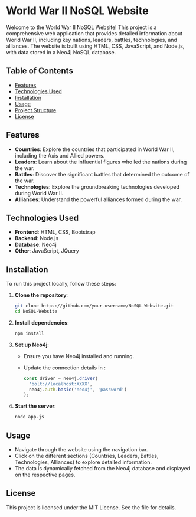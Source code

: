 # World War II NoSQL Website

Welcome to the World War II NoSQL Website! This project is a comprehensive web application that provides detailed information about World War II, including key nations, leaders, battles, technologies, and alliances. The website is built using HTML, CSS, JavaScript, and Node.js, with data stored in a Neo4j NoSQL database.

## Table of Contents

- [Features](#features)
- [Technologies Used](#technologies-used)
- [Installation](#installation)
- [Usage](#usage)
- [Project Structure](#project-structure)
- [License](#license)

## Features

- **Countries**: Explore the countries that participated in World War II, including the Axis and Allied powers.
- **Leaders**: Learn about the influential figures who led the nations during the war.
- **Battles**: Discover the significant battles that determined the outcome of the war.
- **Technologies**: Explore the groundbreaking technologies developed during World War II.
- **Alliances**: Understand the powerful alliances formed during the war.

## Technologies Used

- **Frontend**: HTML, CSS, Bootstrap
- **Backend**: Node.js
- **Database**: Neo4j
- **Other**: JavaScript, JQuery

## Installation

To run this project locally, follow these steps:

1. **Clone the repository**:
    ```sh
    git clone https://github.com/your-username/NoSQL-Website.git
    cd NoSQL-Website
    ```

2. **Install dependencies**:
    ```sh
    npm install
    ```

3. **Set up Neo4j**:
    - Ensure you have Neo4j installed and running.

    - Update the connection details in :
      ```javascript
      const driver = neo4j.driver(
        'bolt://localhost:XXXX',  
        neo4j.auth.basic('neo4j', 'password')  
      );
      ```

4. **Start the server**:
    ```sh
    node app.js
    ```

## Usage
- Navigate through the website using the navigation bar.
- Click on the different sections (Countries, Leaders, Battles, Technologies, Alliances) to explore detailed information.
- The data is dynamically fetched from the Neo4j database and displayed on the respective pages.


## License
This project is licensed under the MIT License. See the  file for details.
